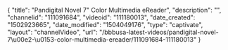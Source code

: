 {
    "title": "Pandigital Novel 7&quot; Color Multimedia eReader",
    "description": "",
    "channelid": "111091684",
    "videoid": "111180013",
    "date_created": "1502923665",
    "date_modified": "1504049176",
    "type": "captivate",
    "layout": "channelVideo",
    "url": "\/bbbusa-latest-videos\/pandigital-novel-7\u00e2-\u0153-color-multimedia-ereader\/111091684-111180013"
}